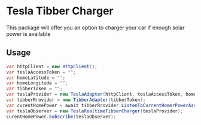 # Tesla Tibber Charger

This package will offer you an option to charger your car if enough solar power is available

## Usage
``` csharp
var httpClient = new HttpClient();
var teslaAccessToken = "";
var homeLatitude = "";
var homeLongitude = "";
var tibberToken = "";
var teslaProvider = new TeslaAdapter(httpClient, teslaAccessToken, homeLatitude, homeLongitude);
var tibberRrovider = new TibberAdapter(tibberToken);
var curentHomePower = await tibberRrovider.ListenToCurrentHomerPowerAsync();
var teslaObserver = new TeslaRealtimeTibberCharger(teslaProvider);
curentHomePower.Subscribe(teslaObserver);
```